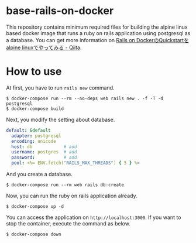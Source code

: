 # base-rails-on-docker
This repository contains minimum required files for building the alpine linux based docker image that runs a ruby on rails application using postgresql as a database.
You can get more information on [Rails on DockerのQuickstartをalpine linuxでやってみる - Qiita](https://qiita.com/at-946/items/c69a512ea47941747b18).

# How to use

At first, you have to run `rails new` command.

```
$ docker-compose run --rm --no-deps web rails new . -f -T -d postgresql
$ docker-compose build
```

Next, you modify the setting about database.

```yaml:config/database.yml
default: &default
  adapter: postgresql
  encoding: unicode
  host: db            # add
  username: postgres  # add
  password:           # add
  pool: <%= ENV.fetch("RAILS_MAX_THREADS") { 5 } %>
```

And you create a database.

```
$ docker-compose run --rm web rails db:create
```

Now, you can run the ruby on rails application already.

```
$ docker-compose up -d
```

You can access the application on `http://localhost:3000`.
If you want to stop the container, execute the command as below.

```
$ docker-compose down
```
